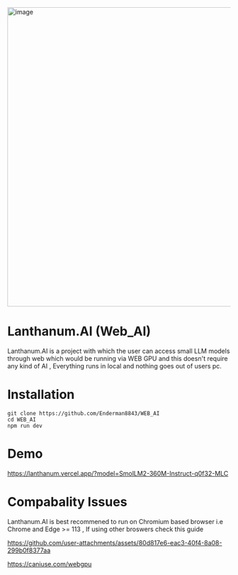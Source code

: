 <img width="1919" height="677" alt="image" src="https://summer.hackclub.com/rails/active_storage/blobs/redirect/eyJfcmFpbHMiOnsiZGF0YSI6NTkzMjIsInB1ciI6ImJsb2JfaWQifX0=--37be2eddde2f9f15abf6a0d2b0482e4e83dac40d/%F0%9D%9D%80%20(1).png" />


# Lanthanum.AI (Web_AI)
 Lanthanum.AI is a project with which the user can access small LLM models through web which would be running via WEB GPU and this doesn't require any kind of AI , Everything runs in local and nothing goes out of users pc.

 # Installation

 ```
git clone https://github.com/Enderman8843/WEB_AI
cd WEB_AI
npm run dev
  ```
 

 # Demo 
  https://lanthanum.vercel.app/?model=SmolLM2-360M-Instruct-q0f32-MLC
  

# Compabality Issues
Lanthanum.AI is best recommened to run on Chromium based browser i.e Chrome and Edge  >= 113 , If using other broswers check this guide 


https://github.com/user-attachments/assets/80d817e6-eac3-40f4-8a08-299b0f8377aa



https://caniuse.com/webgpu 




 
